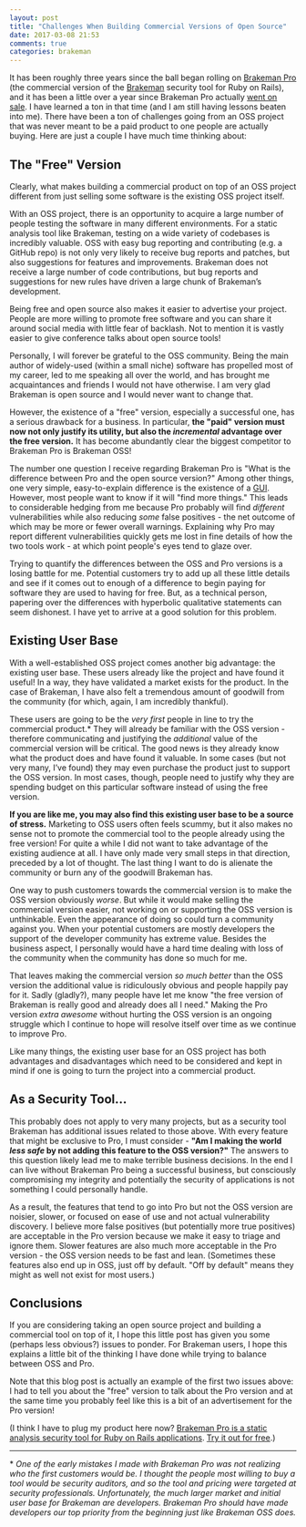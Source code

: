 ```yaml
---
layout: post
title: "Challenges When Building Commercial Versions of Open Source"
date: 2017-03-08 21:53
comments: true
categories: brakeman 
---
```


It has been roughly three years since the ball began rolling on [Brakeman Pro](https://brakemanpro.com/) (the commercial version of the [Brakeman](http://brakemanscanner.org/) security tool for Ruby on Rails), and it has been a little over a year since Brakeman Pro actually [went on sale](https://brakemanpro.com/blog/announcement/2015/11/18/brakeman-pro-is-available). I have learned a ton in that time (and I am still having lessons beaten into me). There have been a ton of challenges going from an OSS project that was never meant to be a paid product to one people are actually buying. Here are just a couple I have much time thinking about:

## The "Free" Version

Clearly, what makes building a commercial product on top of an OSS project different from just selling some software is the existing OSS project itself.

With an OSS project, there is an opportunity to acquire a large number of people testing the software in many different environments. For a static analysis tool like Brakeman, testing on a wide variety of codebases is incredibly valuable. OSS with easy bug reporting and contributing (e.g. a GitHub repo) is not only very likely to receive bug reports and patches, but also suggestions for features and improvements. Brakeman does not receive a large number of code contributions, but bug reports and suggestions for new rules have driven a large chunk of Brakeman’s development.

Being free and open source also makes it easier to advertise your project. People are more willing to promote free software and you can share it around social media with little fear of backlash. Not to mention it is vastly easier to give  conference talks about open source tools!

Personally, I will forever be grateful to the OSS community. Being the main author of widely-used (within a small niche) software has propelled most of my career, led to me speaking all over the world, and has brought me acquaintances and friends I would not have otherwise. I am very glad Brakeman is open source and I would never want to change that.

However, the existence of a "free" version, especially a successful one, has a serious drawback for a business. In particular, **the "paid" version must now not only justify its utility, but also the *incremental* advantage over the free version.** It has become abundantly clear the biggest competitor to Brakeman Pro is Brakeman OSS!

The number one question I receive regarding Brakeman Pro is "What is the difference between Pro and the open source version?" Among other things, one very simple, easy-to-explain difference is the existence of a [GUI](https://brakemanpro.com/features#dt). However, most people want to know if it will "find more things." This leads to considerable hedging from me because Pro probably will find *different* vulnerabilities while also reducing *some* false positives - the net outcome of which may be more or fewer overall warnings. Explaining why Pro may report different vulnerabilities quickly gets me lost in fine details of how the two tools work - at which point people's eyes tend to glaze over.

Trying to quantify the differences between the OSS and Pro versions is a losing battle for me. Potential customers try to add up all these little details and see if it comes out to enough of a difference to begin paying for software they are used to having for free. But, as a technical person, papering over the differences with hyperbolic qualitative statements can seem dishonest. I have yet to arrive at a good solution for this problem.

## Existing User Base

With a well-established OSS project comes another big advantage: the existing user base. These users already like the project and have found it useful! In a way, they have validated a market exists for the product. In the case of Brakeman, I have also felt a tremendous amount of goodwill from the community (for which, again, I am incredibly thankful).

These users are going to be the *very first* people in line to try the commercial product.\* They will already be familiar with the OSS version - therefore communicating and justifying the *additional* value of the commercial version will be critical. The good news is they already know what the product does and have found it valuable. In some cases (but not very many, I’ve found) they may even purchase the product just to support the OSS version. In most cases, though, people need to justify why they are spending budget on this particular software instead of using the free version.

**If you are like me, you may also find this existing user base to be a source of stress.** Marketing to OSS users often feels scummy, but it also makes no sense not to promote the commercial tool to the people already using the free version! For quite a while I did not want to take advantage of the existing audience at all. I have only made very small steps in that direction, preceded by a lot of thought. The last thing I want to do is alienate the community or burn any of the goodwill Brakeman has.

One way to push customers towards the commercial version is to make the OSS version obviously *worse*. But while it would make selling the commercial version easier, not working on or supporting the OSS version is unthinkable. Even the appearance of doing so could turn a community against you. When your potential customers are mostly developers the support of the developer community has extreme value. Besides the business aspect, I personally would have a hard time dealing with loss of the community when the community has done so much for me.

That leaves making the commercial version *so much better* than the OSS version the additional value is ridiculously obvious and people happily pay for it. Sadly (gladly?), many people have let me know "the free version of Brakeman is really good and already does all I need." Making the Pro version *extra awesome* without hurting the OSS version is an ongoing struggle which I continue to hope will resolve itself over time as we continue to improve Pro.

Like many things, the existing user base for an OSS project has both advantages and disadvantages which need to be considered and kept in mind if one is going to turn the project into a commercial product.

## As a Security Tool...

This probably does not apply to very many projects, but as a security tool Brakeman has additional issues related to those above. With every feature that might be exclusive to Pro, I must consider - **"Am I making the world *less safe* by not adding this feature to the OSS version?"** The answers to this question likely lead me to make terrible business decisions. In the end I can live without Brakeman Pro being a successful business, but consciously compromising my integrity and potentially the security of applications is not something I could personally handle.

As a result, the features that tend to go into Pro but not the OSS version are noisier, slower, or focused on ease of use and not actual vulnerability discovery. I believe more false positives (but potentially more true positives) are acceptable in the Pro version because we make it easy to triage and ignore them. Slower features are also much more acceptable in the Pro version - the OSS version needs to be fast and lean. (Sometimes these features also end up in OSS, just off by default. "Off by default" means they might as well not exist for most users.)

## Conclusions

If you are considering taking an open source project and building a commercial tool on top of it, I hope this little post has given you some (perhaps less obvious?) issues to ponder. For Brakeman users, I hope this explains a little bit of the thinking I have done while trying to balance between OSS and Pro.

Note that this blog post is actually an example of the first two issues above: I had to tell you about the "free" version to talk about the Pro version and at the same time you probably feel like this is a bit of an advertisement for the Pro version!

(I think I have to plug my product here now? [Brakeman Pro is a static analysis security tool for Ruby on Rails applications](https://brakemanpro.com/). [Try it out for free](https://brakemanpro.com/purchase/pricing).)

---


\* _One of the early mistakes I made with Brakeman Pro was not realizing who the first customers would be. I thought the people most willing to *buy* a tool would be security auditors, and so the tool and pricing were targeted at *security professionals*. Unfortunately, the much larger market and initial user base for Brakeman are developers. Brakeman Pro should have made developers our top priority from the beginning just like Brakeman OSS does._

